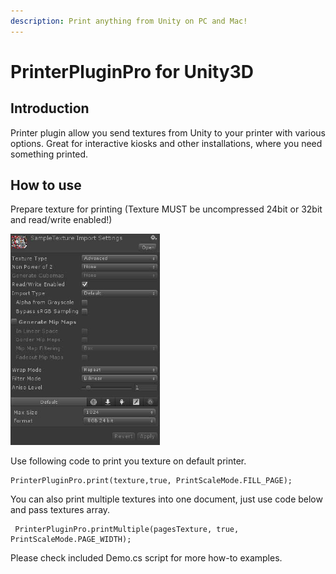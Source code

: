 ```yaml
---
description: Print anything from Unity on PC and Mac!
---
```


# PrinterPluginPro for Unity3D

## Introduction

Printer plugin allow you send textures from Unity to your printer with various options. Great for interactive kiosks and other installations, where you need something printed.

## How to use

Prepare texture for printing \(Texture MUST be uncompressed 24bit or 32bit and read/write enabled!\)

![](.gitbook/assets/image.png)

Use following code to print you texture on default printer.

```
PrinterPluginPro.print(texture,true, PrintScaleMode.FILL_PAGE);
```

You can also print multiple textures into one document, just use code below and pass textures array.

```text
 PrinterPluginPro.printMultiple(pagesTexture, true, PrintScaleMode.PAGE_WIDTH);
```

Please check included Demo.cs script for more how-to examples.

